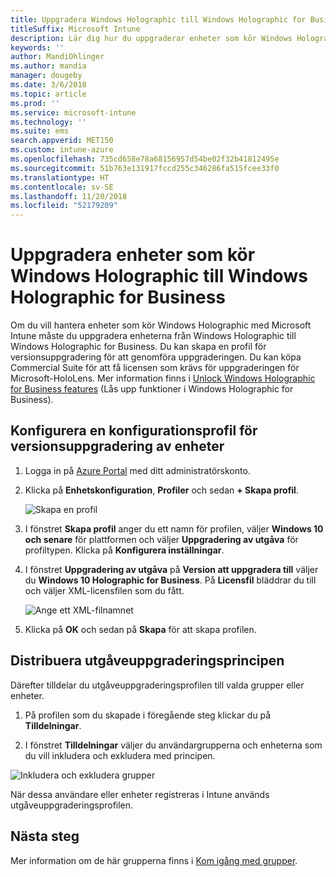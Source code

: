 ```yaml
---
title: Uppgradera Windows Holographic till Windows Holographic for Business
titleSuffix: Microsoft Intune
description: Lär dig hur du uppgraderar enheter som kör Windows Holographic till Windows Holographic for Business
keywords: ''
author: MandiOhlinger
ms.author: mandia
manager: dougeby
ms.date: 3/6/2018
ms.topic: article
ms.prod: ''
ms.service: microsoft-intune
ms.technology: ''
ms.suite: ems
search.appverid: MET150
ms.custom: intune-azure
ms.openlocfilehash: 735cd658e78a68156957d54be02f32b41812495e
ms.sourcegitcommit: 51b763e131917fccd255c346286fa515fcee33f0
ms.translationtype: HT
ms.contentlocale: sv-SE
ms.lasthandoff: 11/20/2018
ms.locfileid: "52179209"
---
```

# <a name="upgrade-devices-running-windows-holographic-to-windows-holographic-for-business"></a>Uppgradera enheter som kör Windows Holographic till Windows Holographic for Business


Om du vill hantera enheter som kör Windows Holographic med Microsoft Intune måste du uppgradera enheterna från Windows Holographic till Windows Holographic for Business. Du kan skapa en profil för versionsuppgradering för att genomföra uppgraderingen. Du kan köpa Commercial Suite för att få licensen som krävs för uppgraderingen för Microsoft-HoloLens. Mer information finns i [Unlock Windows Holographic for Business features](https://docs.microsoft.com/hololens/hololens-upgrade-enterprise) (Lås upp funktioner i Windows Holographic for Business).

## <a name="to-set-up-an-edition-upgrade-device-configuration-profile"></a>Konfigurera en konfigurationsprofil för versionsuppgradering av enheter

1. Logga in på [Azure Portal](https://portal.azure.com) med ditt administratörskonto.


2.  Klicka på **Enhetskonfiguration**, **Profiler** och sedan **+ Skapa profil**.

    ![Skapa en profil](media/Holographic-create-profile.png)

3.  I fönstret **Skapa profil** anger du ett namn för profilen, väljer **Windows 10 och senare** för plattformen och väljer **Uppgradering av utgåva** för profiltypen. Klicka på **Konfigurera inställningar**.

5. I fönstret **Uppgradering av utgåva** på **Version att uppgradera till** väljer du **Windows 10 Holographic for Business**. På **Licensfil** bläddrar du till och väljer XML-licensfilen som du fått.

    ![Ange ett XML-filnamnet](media/Holographic-edition-upgrade.png)
 
5.  Klicka på **OK** och sedan på **Skapa** för att skapa profilen.


## <a name="deploy-the-edition-upgrade-policy"></a>Distribuera utgåveuppgraderingsprincipen

Därefter tilldelar du utgåveuppgraderingsprofilen till valda grupper eller enheter.

1. På profilen som du skapade i föregående steg klickar du på **Tilldelningar**.

2. I fönstret **Tilldelningar** väljer du användargrupperna och enheterna som du vill inkludera och exkludera med principen.

![Inkludera och exkludera grupper](media/Holographic-groups.PNG)

När dessa användare eller enheter registreras i Intune används utgåveuppgraderingsprofilen. 

## <a name="next-steps"></a>Nästa steg

Mer information om de här grupperna finns i [Kom igång med grupper](get-started-groups.md).


